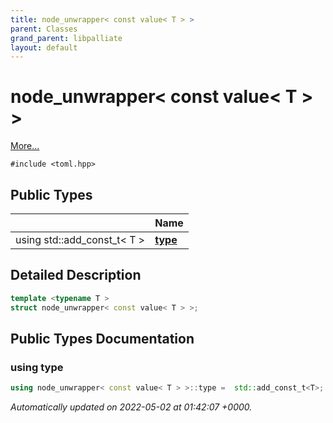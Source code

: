 ```yaml
---
title: node_unwrapper< const value< T > >
parent: Classes
grand_parent: libpalliate
layout: default
---
```


# node_unwrapper< const value< T > >



 [More...](#detailed-description)


`#include <toml.hpp>`

## Public Types

|                | Name           |
| -------------- | -------------- |
| using std::add_const_t< T > | **[type](/libpalliate/generated/Classes/structnode__unwrapper_3_01const_01value_3_01T_01_4_01_4#using-type)**  |

## Detailed Description

```cpp
template <typename T >
struct node_unwrapper< const value< T > >;
```

## Public Types Documentation

### using type

```cpp
using node_unwrapper< const value< T > >::type =  std::add_const_t<T>;
```



_Automatically updated on 2022-05-02 at 01:42:07 +0000._